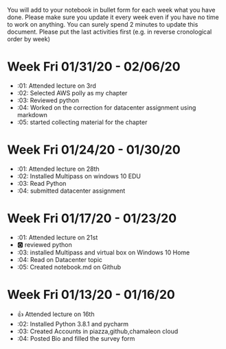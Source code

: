 You will add to your notebook in bullet form for each week what you have done. 
Please make sure you update it every week even if you have no time to work on 
anything. You can surely spend 2 minutes to update this document. Please put 
the last activities first (e.g. in reverse cronological order by week)


# Week Fri 01/31/20 - 02/06/20

* :01: Attended lecture on 3rd
* :02: Selected AWS polly as my chapter
* :03: Reviewed python 
* :04: Worked on the correction for datacenter assignment using markdown
* :05: started collecting material for the chapter  

# Week Fri 01/24/20 - 01/30/20

* :01: Attended lecture on 28th
* :02: Installed Multipass on windows 10 EDU
* :03: Read Python 
* :04: submitted datacenter assignment

# Week Fri 01/17/20 - 01/23/20

* :01: Attended lecture on 21st
* :o2: reviewed python
* :03: installed Multipass and virtual box on Windows 10 Home
* :04: Read on Datacenter topic
* :05: Created notebook.md on Github

# Week Fri 01/13/20 - 01/16/20

* :+1: Attended lecture on 16th
* :02: Installed Python 3.8.1 and pycharm 
* :03: Created Accounts in piazza,github,chamaleon cloud
* :04: Posted Bio and filled the survey form
  




  

